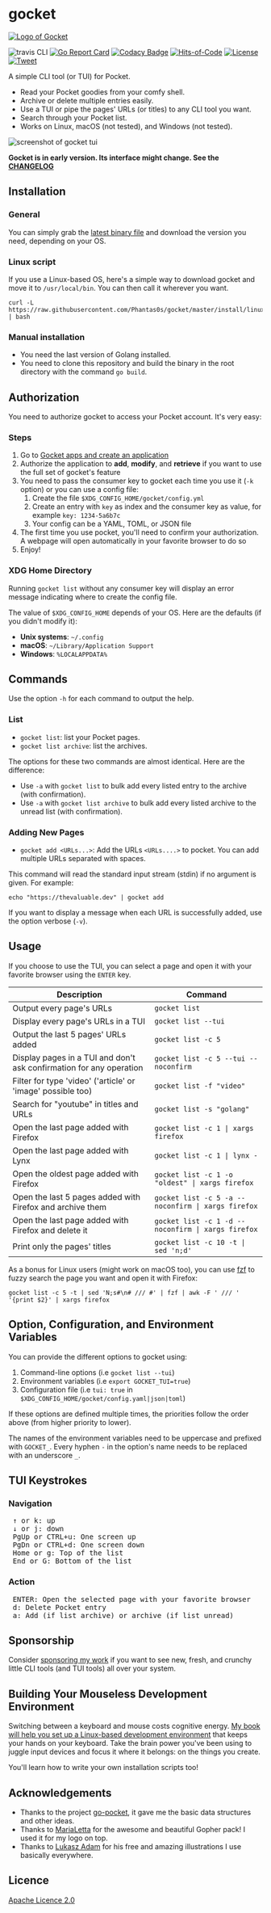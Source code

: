 # gocket

[![Logo of Gocket](./doc/logo_smaller.png)](https://github.com/Phantas0s/gocket/releases/latest)

![travis CLI](https://travis-ci.com/Phantas0s/gocket.svg?branch=master&style=for-the-badge) [![Go Report Card](https://goreportcard.com/badge/github.com/Phantas0s/gocket)](https://goreportcard.com/report/github.com/Phantas0s/gocket) [![Codacy Badge](https://app.codacy.com/project/badge/Grade/88995a866bc842f29aa8ef64a494a945)](https://www.codacy.com/gh/Phantas0s/gocket/dashboard?utm_source=github.com&amp;utm_medium=referral&amp;utm_content=Phantas0s/gocket&amp;utm_campaign=Badge_Grade) [![Hits-of-Code](https://hitsofcode.com/github/phantas0s/gocket)](https://www.vbrandl.net/post/2019-05-03_hits-of-code/) [![License](https://img.shields.io/badge/License-Apache%202.0-blue.svg)](https://opensource.org/licenses/Apache-2.0)
[![Tweet](https://img.shields.io/twitter/url/http/shields.io.svg?style=social)](https://twitter.com/intent/tweet?text=Gocket%20-%20CLI%20and%20TUI%20for%20Pocket%20:&url=https%3A%2F%2Fgithub.com%2Fphantas0s%2Fgocket&hashtags=developers,mouseless,terminal,CLI,golang)

A simple CLI tool (or TUI) for Pocket.

* Read your Pocket goodies from your comfy shell.
* Archive or delete multiple entries easily.
* Use a TUI or pipe the pages' URLs (or titles) to any CLI tool you want.
* Search through your Pocket list.
* Works on Linux, macOS (not tested), and Windows (not tested).

![screenshot of gocket tui](./doc/screenshot.jpg)

**Gocket is in early version. Its interface might change. See the [CHANGELOG](./CHANGELOG.md)**

## Installation

### General

You can simply grab the [latest binary file](https://github.com/Phantas0s/gocket/releases/latest) and download the version you need, depending on your OS.

### Linux script

If you use a Linux-based OS, here's a simple way to download gocket and move it to `/usr/local/bin`. You can then call it wherever you want.

```shell
curl -L https://raw.githubusercontent.com/Phantas0s/gocket/master/install/linux.sh | bash
```
### Manual installation

* You need the last version of Golang installed.
* You need to clone this repository and build the binary in the root directory with the command `go build`.

## Authorization

You need to authorize gocket to access your Pocket account. It's very easy:

### Steps

1. Go to [Gocket apps and create an application](https://getpocket.com/developer/apps/)
2. Authorize the application to **add**, **modify**, and **retrieve** if you want to use the full set of gocket's feature
3. You need to pass the consumer key to gocket each time you use it (`-k` option) or you can use a config file:
    1. Create the file `$XDG_CONFIG_HOME/gocket/config.yml`
    2. Create an entry with `key` as index and the consumer key as value, for example `key: 1234-5a6b7c`
    3. Your config can be a YAML, TOML, or JSON file
3. The first time you use pocket, you'll need to confirm your authorization. A webpage will open automatically in your favorite browser to do so
4. Enjoy!

### XDG Home Directory

Running `gocket list` without any consumer key will display an error message indicating where to create the config file.

The value of `$XDG_CONFIG_HOME` depends of your OS. Here are the defaults (if you didn't modify it):

* **Unix systems**: `~/.config`
* **macOS**: `~/Library/Application Support`
* **Windows**: `%LOCALAPPDATA%`

## Commands

Use the option `-h` for each command to output the help.

### List

* `gocket list`: list your Pocket pages.
* `gocket list archive`: list the archives.

The options for these two commands are almost identical. Here are the difference:

* Use `-a` with `gocket list` to bulk add every listed entry to the archive (with confirmation).
* Use `-a` with `gocket list archive` to bulk add every listed archive to the unread list (with confirmation).

### Adding New Pages

* `gocket add <URLs...>`: Add the URLs `<URLs....>` to pocket. You can add multiple URLs separated with spaces.

This command will read the standard input stream (stdin) if no argument is given. For example:

```
echo "https://thevaluable.dev" | gocket add
```

If you want to display a message when each URL is successfully added, use the option verbose (`-v`).

## Usage

If you choose to use the TUI, you can select a page and open it with your favorite browser using the `ENTER` key.

| Description                                                         | Command                              |
| ----                                                                | ----                                 |
| Output every page's URLs                                            | `gocket list`                        |
| Display every page's URLs in a TUI                                  | `gocket list --tui`                  |
| Output the last 5 pages' URLs added                                 | `gocket list -c 5`                   |
| Display pages in a TUI and don't ask confirmation for any operation | `gocket list -c 5 --tui --noconfirm` |
| Filter for type 'video' ('article' or 'image' possible too)         | `gocket list -f "video"`            |
| Search for "youtube" in titles and URLs                             | `gocket list -s "golang"`           |
| Open the last page added with Firefox                               | `gocket list -c 1 \| xargs firefox` |
| Open the last page added with Lynx                                  | `gocket list -c 1 \| lynx -`        |
| Open the oldest page added with Firefox                             | `gocket list -c 1 -o "oldest" \| xargs firefox` |
| Open the last 5 pages added with Firefox and archive them           | `gocket list -c 5 -a --noconfirm \| xargs firefox` |
| Open the last page added with Firefox and delete it                 | `gocket list -c 1 -d --noconfirm \| xargs firefox` |
| Print only the pages' titles                                        | `gocket list -c 10 -t \| sed 'n;d'` |

As a bonus for Linux users (might work on macOS too), you can use [fzf](https://github.com/junegunn/fzf) to fuzzy search the page you want and open it with Firefox:

```
gocket list -c 5 -t | sed 'N;s#\n# /// #' | fzf | awk -F ' /// ' '{print $2}' | xargs firefox
```

## Option, Configuration, and Environment Variables

You can provide the different options to gocket using:

1. Command-line options (i.e `gocket list --tui`)
2. Environment variables (i.e `export GOCKET_TUI=true`)
3. Configuration file (i.e `tui: true` in `$XDG_CONFIG_HOME/gocket/config.yaml|json|toml`)

If these options are defined multiple times, the priorities follow the order above (from higher priority to lower).

The names of the environment variables need to be uppercase and prefixed with `GOCKET_`. Every hyphen `-` in the option's name needs to be replaced with an underscore `_`.

## TUI Keystrokes

### Navigation

<pre>
 <kbd>↑</kbd> or <kbd>k</kbd>: up
 <kbd>↓</kbd> or <kbd>j</kbd>: down
 <kbd>PgUp</kbd> or <kbd>CTRL</kbd>+<kbd>u</kbd>: One screen up
 <kbd>PgDn</kbd> or <kbd>CTRL</kbd>+<kbd>d</kbd>: One screen down
 <kbd>Home</kbd> or <kbd>g</kbd>: Top of the list
 <kbd>End</kbd> or <kbd>G</kbd>: Bottom of the list
</pre>

### Action

<pre>
 <kbd>ENTER</kbd>: Open the selected page with your favorite browser
 <kbd>d</kbd>: Delete Pocket entry
 <kbd>a</kbd>: Add (if list archive) or archive (if list unread)
</pre>

## Sponsorship

Consider [sponsoring my work](https://github.com/sponsors/Phantas0s) if you want to see new, fresh, and crunchy little CLI tools (and TUI tools) all over your system.

## Building Your Mouseless Development Environment

Switching between a keyboard and mouse costs cognitive energy. [My book will help you set up a Linux-based development environment](https://themouseless.dev) that keeps your hands on your keyboard. Take the brain power you've been using to juggle input devices and focus it where it belongs: on the things you create.

You'll learn how to write your own installation scripts too!

## Acknowledgements

* Thanks to the project [go-pocket](https://github.com/motemen/go-pocket), it gave me the basic data structures and other ideas.
* Thanks to [MariaLetta](https://github.com/MariaLetta/free-gophers-pack) for the awesome and beautiful Gopher pack! I used it for my logo on top.
* Thanks to [Lukasz Adam](https://lukaszadam.com/illustrations) for his free and amazing illustrations I use basically everywhere.

## Licence

[Apache Licence 2.0](https://choosealicense.com/licenses/apache-2.0/)
